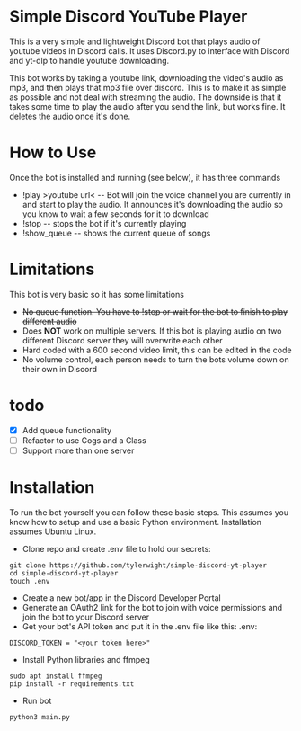 # Simple Discord YouTube Player
This is a very simple and lightweight Discord bot that plays audio of youtube videos in Discord calls. It uses Discord.py to interface with Discord and yt-dlp to handle youtube downloading.

This bot works by taking a youtube link, downloading the video's audio as mp3, and then plays that mp3 file over discord. This is to make it as simple as possible and not deal with streaming the audio. The downside is that it takes some time to play the audio after you send the link, but works fine. It deletes the audio once it's done.

# How to Use
Once the bot is installed and running (see below), it has three commands
- !play >youtube url<  -- Bot will join the voice channel you are currently in and start to play the audio. It announces it's downloading the audio so you know to wait a few seconds for it to download
- !stop -- stops the bot if it's currently playing
- !show_queue -- shows the current queue of songs

# Limitations
This bot is very basic so it has some limitations
- ~~No queue function. You have to !stop or wait for the bot to finish to play different audio~~
- Does **NOT** work on multiple servers. If this bot is playing audio on two different Discord server they will overwrite each other
- Hard coded with a 600 second video limit, this can be edited in the code
- No volume control, each person needs to turn the bots volume down on their own in Discord



# todo
- [x] Add queue functionality
- [ ] Refactor to use Cogs and a Class
- [ ] Support more than one server

# Installation
To run the bot yourself you can follow these basic steps. This assumes you know how to setup and use a basic Python environment. Installation assumes Ubuntu Linux.

- Clone repo and create .env file to hold our secrets:
```
git clone https://github.com/tylerwight/simple-discord-yt-player
cd simple-discord-yt-player
touch .env
```

- Create a new bot/app in the Discord Developer Portal
- Generate an OAuth2 link for the bot to join with voice permissions and join the bot to your Discord server
- Get your bot's API token and put it in the .env file like this:
.env:
```
DISCORD_TOKEN = "<your token here>"
```

- Install Python libraries and ffmpeg
```
sudo apt install ffmpeg
pip install -r requirements.txt
```
- Run bot
```
python3 main.py
```